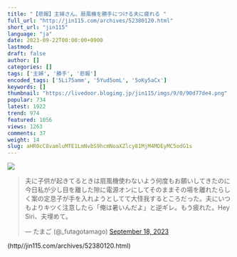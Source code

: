 ```yaml
---
title: "【悲報】主婦さん、扇風機を勝手につける夫に疲れる "
full_url: "http://jin115.com/archives/52380120.html"
short_url: "jin115"
language: "ja"
date: 2023-09-22T00:00:00+0900
lastmod: 
draft: false
author: []
categories: []
tags: ['主婦', '勝手', '悲報']
encoded_tags: ['5Li75amm', '5Yud5omL', '5oKy5aCx']
keywords: []
thumbnail: "https://livedoor.blogimg.jp/jin115/imgs/9/0/90d77de4.png"
popular: 734
latest: 1922
trend: 974
featured: 1056
views: 1263
comments: 37
weight: 14
slug: aHR0cC8vamluMTE1LmNvbS9hcmNoaXZlcy81MjM4MDEyMC5odG1s
---
```


![](https://livedoor.blogimg.jp/jin115/imgs/9/0/90d77de4.png)

<blockquote class='twitter-tweet'><p lang='ja' dir='ltr'>夫に子供が起きてるときは扇風機使わないよう何度もお願いしてきたのに今日私が少し目を離した隙に電源オンにしてそのままその場を離れたらしく案の定息子が手を入れようとしてて大怪我するところだった。夫にいつもよりキツく注意したら「俺は暑いんだよ」と逆ギレ。もう疲れた。Hey Siri、夫埋めて。</p>— たまご (@_futagotamago) <a href='https//twitter.com/_futagotamago/status/1703724845085946065?ref_src=twsrc%5Etfw'>September 18, 2023</a></blockquote> 

(http//jin115.com/archives/52380120.html)
